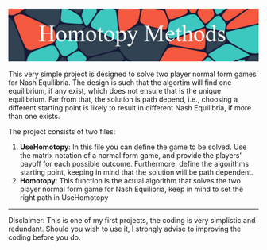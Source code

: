 

![](https://github.com/MarkMH/homotopy_methods/blob/300bdef161698ff8526625a7b9648a838b246cb8/banner_homotopy.jpg)

This very simple project is designed to solve two player normal form games for Nash Equilibria. The design is such that the algortim will find one equilibrium, 
if any exist, which does not ensure that is the unique equilibrium. Far from that, the solution is path depend, i.e., choosing a different starting point 
is likely to result in different Nash Equilibria, if more than one exists. 

The project consists of two files: 

1. **UseHomotopy**: In this file you can define the game to be solved. Use the matrix notation of a normal form game, and provide the players' payoff for each possible
outcome. Furthermore, define the algorithms starting point, keeping in mind that the solution will be path dependent.   
2. **Homotopy**: This function is the actual algorithm that solves the two player normal form game for Nash Equilibria, keep in mind to set the right path in 
UseHomotopy 

---

Disclaimer: This is one of my first projects, the coding is very simplistic and redundant. Should you wish to use it, I strongly advise to improving the coding before you do. 


